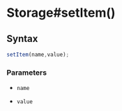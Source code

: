 # Storage#setItem()


<!-- examples -->
<!-- examples -->

## Syntax

```js
setItem(name,value);
```

<!-- parameters -->
### Parameters

- `name`

- `value`

<!-- parameters -->

<!-- return -->
<!-- return -->
